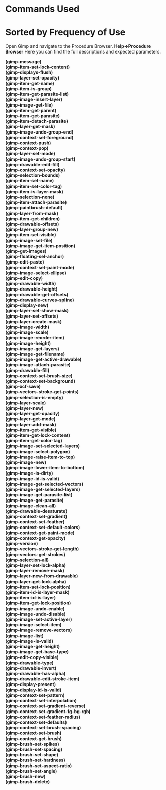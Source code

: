# Commands Used

# Sorted by Frequency of Use

Open Gimp and navigate to the Procedure Browser.  **Help->Procedure Browser**
Here you can find the full descriptions and expected parameters.

**(gimp-message)**  
**(gimp-item-set-lock-content)**  
**(gimp-displays-flush)**  
**(gimp-layer-set-opacity)**  
**(gimp-item-get-name)**  
**(gimp-item-is-group)**  
**(gimp-item-get-parasite-list)**  
**(gimp-image-insert-layer)**  
**(gimp-image-get-file)**  
**(gimp-item-get-parent)**  
**(gimp-item-get-parasite)**  
**(gimp-item-detach-parasite)**  
**(gimp-layer-get-mask)**  
**(gimp-image-undo-group-end)**  
**(gimp-context-set-foreground)**  
**(gimp-context-push)**  
**(gimp-context-pop)**  
**(gimp-layer-set-mode)**  
**(gimp-image-undo-group-start)**  
**(gimp-drawable-edit-fill)**  
**(gimp-context-set-opacity)**  
**(gimp-selection-bounds)**  
**(gimp-item-set-name)**  
**(gimp-item-set-color-tag)**  
**(gimp-item-is-layer-mask)**  
**(gimp-selection-none)**  
**(gimp-item-attach-parasite)**  
**(gimp-paintbrush-default)**  
**(gimp-layer-from-mask)**  
**(gimp-item-get-children)**  
**(gimp-drawable-offsets)**  
**(gimp-layer-group-new)**  
**(gimp-item-set-visible)**  
**(gimp-image-set-file)**  
**(gimp-image-get-item-position)**  
**(gimp-get-images)**  
**(gimp-floating-sel-anchor)**  
**(gimp-edit-paste)**  
**(gimp-context-set-paint-mode)**  
**(gimp-image-select-ellipse)**  
**(gimp-edit-copy)**  
**(gimp-drawable-width)**  
**(gimp-drawable-height)**  
**(gimp-drawable-get-offsets)**  
**(gimp-drawable-curves-spline)**  
**(gimp-display-new)**  
**(gimp-layer-set-show-mask)**  
**(gimp-layer-set-offsets)**  
**(gimp-layer-create-mask)**  
**(gimp-image-width)**  
**(gimp-image-scale)**  
**(gimp-image-reorder-item)**  
**(gimp-image-height)**  
**(gimp-image-get-layers)**  
**(gimp-image-get-filename)**  
**(gimp-image-get-active-drawable)**  
**(gimp-image-attach-parasite)**  
**(gimp-drawable-fill)**  
**(gimp-context-set-brush-size)**  
**(gimp-context-set-background)**  
**(gimp-xcf-save)**  
**(gimp-vectors-stroke-get-points)**  
**(gimp-selection-is-empty)**  
**(gimp-layer-scale)**  
**(gimp-layer-new)**  
**(gimp-layer-get-opacity)**  
**(gimp-layer-get-mode)**  
**(gimp-layer-add-mask)**  
**(gimp-item-get-visible)**  
**(gimp-item-get-lock-content)**  
**(gimp-item-get-color-tag)**  
**(gimp-image-set-selected-layers)**  
**(gimp-image-select-polygon)**  
**(gimp-image-raise-item-to-top)**  
**(gimp-image-new)**  
**(gimp-image-lower-item-to-bottom)**  
**(gimp-image-is-dirty)**  
**(gimp-image-id-is-valid)**  
**(gimp-image-get-selected-vectors)**  
**(gimp-image-get-selected-layers)**  
**(gimp-image-get-parasite-list)**  
**(gimp-image-get-parasite)**  
**(gimp-image-clean-all)**  
**(gimp-drawable-desaturate)**  
**(gimp-context-set-gradient)**  
**(gimp-context-set-feather)**  
**(gimp-context-set-default-colors)**  
**(gimp-context-get-paint-mode)**  
**(gimp-context-get-opacity)**  
**(gimp-version)**  
**(gimp-vectors-stroke-get-length)**  
**(gimp-vectors-get-strokes)**  
**(gimp-selection-all)**  
**(gimp-layer-set-lock-alpha)**  
**(gimp-layer-remove-mask)**  
**(gimp-layer-new-from-drawable)**  
**(gimp-layer-get-lock-alpha)**  
**(gimp-item-set-lock-position)**  
**(gimp-item-id-is-layer-mask)**  
**(gimp-item-id-is-layer)**  
**(gimp-item-get-lock-position)**  
**(gimp-image-undo-enable)**  
**(gimp-image-undo-disable)**  
**(gimp-image-set-active-layer)**  
**(gimp-image-select-item)**  
**(gimp-image-remove-vectors)**  
**(gimp-image-list)**  
**(gimp-image-is-valid)**  
**(gimp-image-get-height)**  
**(gimp-image-get-base-type)**  
**(gimp-edit-copy-visible)**  
**(gimp-drawable-type)**  
**(gimp-drawable-invert)**  
**(gimp-drawable-has-alpha)**  
**(gimp-drawable-edit-stroke-item)**  
**(gimp-display-present)**  
**(gimp-display-id-is-valid)**  
**(gimp-context-set-pattern)**  
**(gimp-context-set-interpolation)**  
**(gimp-context-set-gradient-reverse)**  
**(gimp-context-set-gradient-fg-bg-rgb)**  
**(gimp-context-set-feather-radius)**  
**(gimp-context-set-defaults)**  
**(gimp-context-set-brush-spacing)**  
**(gimp-context-set-brush)**  
**(gimp-context-get-brush)**  
**(gimp-brush-set-spikes)**  
**(gimp-brush-set-spacing)**  
**(gimp-brush-set-shape)**  
**(gimp-brush-set-hardness)**  
**(gimp-brush-set-aspect-ratio)**  
**(gimp-brush-set-angle)**  
**(gimp-brush-new)**  
**(gimp-brush-delete)**  
